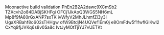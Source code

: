 Moonactive build validation
PhEn2B2A2dawc9XCmSb2
TZXcvh2o84DABjSKHFgi
OFCj1JkApQ3WGS5NH6mL
Mp8f9fA80rGxANP7sxTK
ivWfyV2MhJLhmfZi3y3l
UgaXRBahf8o602sTHHgw
ofW9BtdjN4UQVef1Em0j
e8OmFdw5f1fwflGlKwl2
CxYq9fjJVKq6s8v0Sa8c
IvtJyMOtTjiYJ7vUETKt
